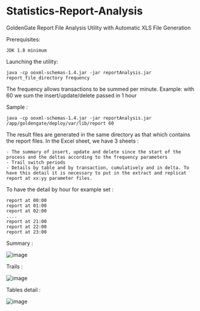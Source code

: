 # Statistics-Report-Analysis
GoldenGate Report File Analysis Utility with Automatic XLS File Generation


Prerequisites:

    JDK 1.8 minimum
	
Launching the utility: 

	java -cp ooxml-schemas-1.4.jar -jar reportAnalysis.jar report_file_directory frequency
	
The frequency allows transactions to be summed per minute.
Example: with 60 we sum the insert/update/delete passed in 1 hour
	
Sample :

	java -cp ooxml-schemas-1.4.jar -jar reportAnalysis.jar /app/goldengate/deploy/var/lib/report 60
	
The result files are generated in the same directory as that which contains the report files.
In the Excel sheet, we have 3 sheets :

	- The summary of insert, update and delete since the start of the process and the deltas according to the frequency parameters
	- Trail switch periods
	- Details by table and by transaction, cumulatively and in delta. To have this detail it is necessary to put in the extract and replicat report at xx:yy parameter files. 
 
To have the detail by hour for example set :

	report at 00:00
	report at 01:00
	report at 02:00
	....
	report at 21:00
	report at 22:00
	report at 23:00


Summary : 

![image](https://github.com/StephaneBraun/Statistics-Report-Analysis/assets/119328984/8ec7712f-ed4a-43b6-bbbf-d2c44b64fc56)

Trails : 

![image](https://github.com/StephaneBraun/Statistics-Report-Analysis/assets/119328984/b486b292-9098-4af0-a1b6-e906c7601477)

Tables detail : 

![image](https://github.com/StephaneBraun/Statistics-Report-Analysis/assets/119328984/1f05917b-a5e5-44f2-a310-40493e742eb6)



